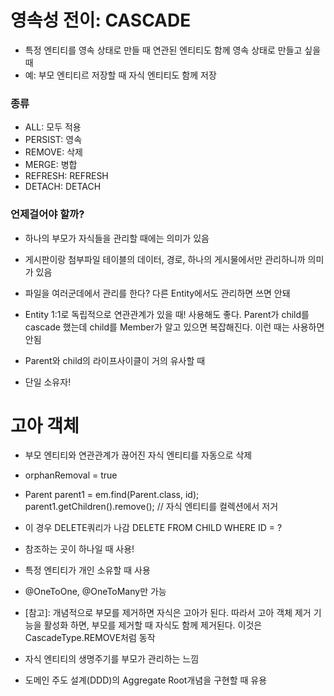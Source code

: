 # 영속성 전이: CASCADE

- 특정 엔티티를 영속 상태로 만들 때 연관된 엔티티도 함께 영속 상태로 만들고 싶을 때
- 예: 부모 엔티티르 저장할 때 자식 엔티티도 함께 저장

### 종류
- ALL: 모두 적용
- PERSIST: 영속
- REMOVE: 삭제
- MERGE: 병합
- REFRESH: REFRESH
- DETACH: DETACH


### 언제걸어야 할까?
- 하나의 부모가 자식들을 관리할 때에는 의미가 있음
- 게시판이랑 첨부파일 테이블의 데이터, 경로, 하나의 게시물에서만 관리하니까 의미가 있음
- 파일을 여러군데에서 관리를 한다? 다른 Entity에서도 관리하면 쓰면 안돼
- Entity 1:1로 독립적으로 연관관계가 있을 때! 사용해도 좋다. Parent가 child를 cascade 했는데 child를 Member가 알고 있으면 복잡해진다. 이런 때는 사용하면 안됨

- Parent와 child의 라이프사이클이 거의 유사할 때
- 단일 소유자!

# 고아 객체
- 부모 엔티티와 연관관계가 끊어진 자식 엔티티를 자동으로 삭제
- orphanRemoval = true
- Parent parent1 = em.find(Parent.class, id);
    parent1.getChildren().remove(); // 자식 엔티티를 컬렉션에서 저거
- 이 경우 DELETE쿼리가 나감 DELETE FROM CHILD WHERE ID = ?

- 참조하는 곳이 하나일 때 사용!
- 특정 엔티티가 개인 소유할 때 사용
- @OneToOne, @OneToMany만 가능
- [참고]: 개념적으로 부모를 제거하면 자식은 고아가 된다. 따라서 고아 객체 제거 기능을 활성화 하면, 부모를 제거할 때 자식도 함께 제거된다. 이것은 CascadeType.REMOVE처럼 동작

- 자식 엔티티의 생명주기를 부모가 관리하는 느낌
- 도메인 주도 설계(DDD)의 Aggregate Root개념을 구현할 때 유용